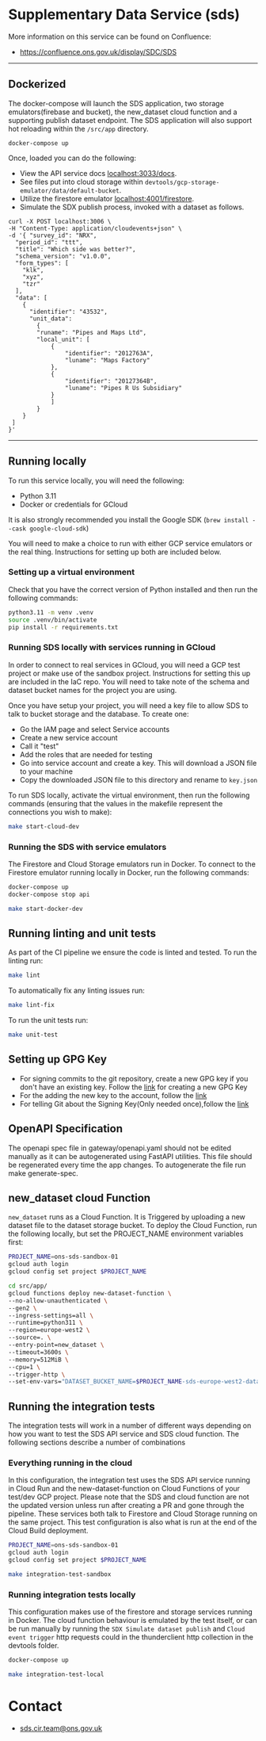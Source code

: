 # Supplementary Data Service (sds)

More information on this service can be found on Confluence:


- https://confluence.ons.gov.uk/display/SDC/SDS

---

## Dockerized

The docker-compose will launch the SDS application, two storage emulators(firebase and bucket), the new_dataset cloud function and a supporting publish dataset endpoint. The SDS application will also support hot reloading within the `/src/app` directory.

```
docker-compose up
```

Once, loaded you can do the following:

- View the API service docs [localhost:3033/docs](http://localhost:3033/docs).
- See files put into cloud storage within `devtools/gcp-storage-emulator/data/default-bucket`.
- Utilize the firestore emulator [localhost:4001/firestore](http://localhost:4001/firestore).
- Simulate the SDX publish process, invoked with a dataset as follows.

```
curl -X POST localhost:3006 \
-H "Content-Type: application/cloudevents+json" \
-d '{ "survey_id": "NRX",
  "period_id": "ttt",
  "title": "Which side was better?",
  "schema_version": "v1.0.0",
  "form_types": [
    "klk",
    "xyz",
    "tzr"
  ],
  "data": [
    {
      "identifier": "43532",
      "unit_data":
        {
        "runame": "Pipes and Maps Ltd",
        "local_unit": [
            {
                "identifier": "2012763A",
                "luname": "Maps Factory"
            },
            {
                "identifier": "20127364B",
                "luname": "Pipes R Us Subsidiary"
            }
            ]
        }
    }
 ]
}'
```

---

## Running locally

To run this service locally, you will need the following:

- Python 3.11
- Docker or credentials for GCloud

It is also strongly recommended you install the Google SDK (`brew install --cask google-cloud-sdk`)

You will need to make a choice to run with either GCP service emulators or the real thing.
Instructions for setting up both are included below.

### Setting up a virtual environment

Check that you have the correct version of Python installed and then run the following commands:

```bash
python3.11 -m venv .venv
source .venv/bin/activate
pip install -r requirements.txt
```

### Running SDS locally with services running in GCloud

In order to connect to real services in GCloud, you will need a GCP test project or make
use of the sandbox project. Instructions for setting this up are included in the IaC repo.
You will need to take note of the schema and dataset bucket names for the project you are using.

Once you have setup your project, you will need a key file to allow SDS to talk to bucket storage
and the database. To create one:

- Go the IAM page and select Service accounts
- Create a new service account
- Call it "test"
- Add the roles that are needed for testing
- Go into service account and create a key. This will download a JSON file to your machine
- Copy the downloaded JSON file to this directory and rename to `key.json`

To run SDS locally, activate the virtual environment, then run the following commands (ensuring that the values in the
makefile represent the connections you wish to make):

```bash
make start-cloud-dev
```

### Running the SDS with service emulators

The Firestore and Cloud Storage emulators run in Docker. To connect to the Firestore emulator running locally in Docker,
run the following commands:

```bash
docker-compose up
docker-compose stop api

make start-docker-dev
```

## Running linting and unit tests

As part of the CI pipeline we ensure the code is linted and tested. To run the linting run:

```bash
make lint
```

To automatically fix any linting issues run:

```bash
make lint-fix
```

To run the unit tests run:

```bash
make unit-test
```

## Setting up GPG Key

- For signing commits to the git repository, create a new GPG key if you don't have an existing key. Follow the [link](https://docs.github.com/en/authentication/managing-commit-signature-verification/generating-a-new-gpg-key) for creating a new GPG Key
- For the adding the new key to the account, follow the [link](https://docs.github.com/en/authentication/managing-commit-signature-verification/adding-a-gpg-key-to-your-github-account)
- For telling Git about the Signing Key(Only needed once),follow the [link](https://docs.github.com/en/authentication/managing-commit-signature-verification/telling-git-about-your-signing-key)

## OpenAPI Specification

The openapi spec file in gateway/openapi.yaml should not be edited manually as it can be autogenerated using FastAPI utilities. This file should be regenerated every time the app changes. To autogenerate the file run make generate-spec.

## new_dataset cloud Function

`new_dataset` runs as a Cloud Function. It is Triggered by uploading a new dataset file to the dataset storage bucket.
To deploy the Cloud Function, run the following locally, but set the PROJECT_NAME environment variables first:

```bash
PROJECT_NAME=ons-sds-sandbox-01
gcloud auth login
gcloud config set project $PROJECT_NAME

cd src/app/
gcloud functions deploy new-dataset-function \
--no-allow-unauthenticated \
--gen2 \
--ingress-settings=all \
--runtime=python311 \
--region=europe-west2 \
--source=. \
--entry-point=new_dataset \
--timeout=3600s \
--memory=512MiB \
--cpu=1 \
--trigger-http \
--set-env-vars="DATASET_BUCKET_NAME=$PROJECT_NAME-sds-europe-west2-dataset,SCHEMA_BUCKET_NAME=$PROJECT_NAME-sds-europe-west2-schema,CONF=cloud-build,AUTODELETE_DATASET_BUCKET_FILE=True,RETAIN_DATASET_FIRESTORE=True,LOG_LEVEL=DEBUG,PROJECT_ID=$PROJECT_NAME,FIRESTORE_DB_NAME=$PROJECT_NAME-sds,PUBLISH_SCHEMA_TOPIC_ID=ons-sds-publish-schema,PUBLISH_DATASET_TOPIC_ID=ons-sds-publish-dataset,PUBLISH_DATASET_ERROR_TOPIC_ID=ons-sds-publish-dataset-error,SURVEY_MAP_URL=https://raw.githubusercontent.com/ONSdigital/sds-schema-definitions/main/mapping/survey_map.json,SDS_APPLICATION_VERSION=development"
```

## Running the integration tests

The integration tests will work in a number of different ways depending on how you want to test the SDS API service
and SDS cloud function. The following sections describe a number of combinations

### Everything running in the cloud

In this configuration, the integration test uses the SDS API service running in Cloud Run and the new-dataset-function
on Cloud Functions of your test/dev GCP project. Please note that the SDS and cloud function are not the updated version unless
run after creating a PR and gone through the pipeline. These services both talk to Firestore and Cloud Storage running on the same project.
This test configuration is also what is run at the end of the Cloud Build deployment.

```bash
PROJECT_NAME=ons-sds-sandbox-01
gcloud auth login
gcloud config set project $PROJECT_NAME

make integration-test-sandbox
```

### Running integration tests locally

This configuration makes use of the firestore and storage services running in Docker. The cloud function behaviour
is emulated by the test itself, or can be run manually by running the `SDX Simulate dataset publish` and `Cloud event trigger` http requests could in the thunderclient http collection in the devtools folder.

```bash
docker-compose up

make integration-test-local
```

# Contact

- <sds.cir.team@ons.gov.uk>
